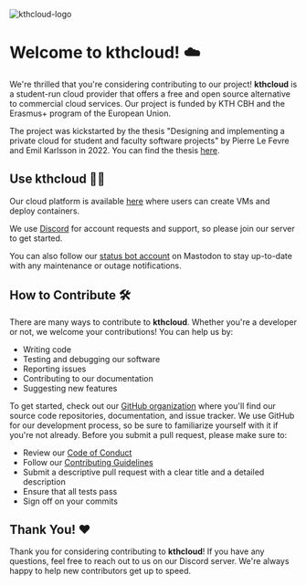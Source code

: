 ![kthcloud-logo](https://user-images.githubusercontent.com/35996839/173072599-501e63cc-f523-4629-a185-762f5f525683.svg)

# Welcome to kthcloud! :cloud:

We're thrilled that you're considering contributing to our project! **kthcloud** is a student-run cloud provider that offers a free and open source alternative to commercial cloud services. Our project is funded by KTH CBH and the Erasmus+ program of the European Union.

The project was kickstarted by the thesis "Designing and implementing a private cloud for student and faculty software projects" by Pierre Le Fevre and Emil Karlsson in 2022. You can find the thesis [here](http://urn.kb.se/resolve?urn=urn:nbn:se:kth:diva-313601).

## Use kthcloud 👩‍💻

Our cloud platform is available [here](https://cloud.cbh.kth.se/) where users can create VMs and deploy containers. 

We use [Discord](https://discord.gg/MuHQd6QEtM) for account requests and support, so please join our server to get started.

You can also follow our [status bot account](https://mastodon.social/@kthcloud) on Mastodon to stay up-to-date with any maintenance or outage notifications.


## How to Contribute :hammer_and_wrench:

There are many ways to contribute to **kthcloud**. Whether you're a developer or not, we welcome your contributions! You can help us by:

- Writing code
- Testing and debugging our software
- Reporting issues
- Contributing to our documentation
- Suggesting new features

To get started, check out our [GitHub organization](https://github.com/kthcloud) where you'll find our source code repositories, documentation, and issue tracker. We use GitHub for our development process, so be sure to familiarize yourself with it if you're not already. Before you submit a pull request, please make sure to:

- Review our [Code of Conduct](CODE_OF_CONDUCT.md)
- Follow our [Contributing Guidelines](CONTRIBUTING.md)
- Submit a descriptive pull request with a clear title and a detailed description
- Ensure that all tests pass
- Sign off on your commits


## Thank You! :heart:

Thank you for considering contributing to **kthcloud**! If you have any questions, feel free to reach out to us on our Discord server. We're always happy to help new contributors get up to speed.

